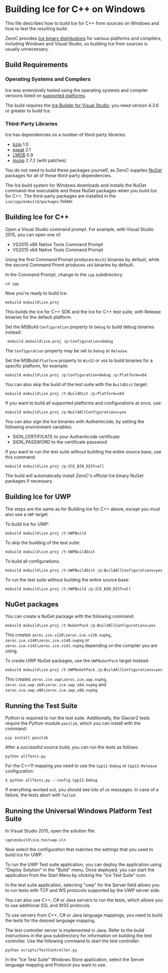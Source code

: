 # Building Ice for C++ on Windows

This file describes how to build Ice for C++ from sources on Windows and how
to test the resulting build.

ZeroC provides [Ice binary distributions][1] for various platforms and compilers,
including Windows and Visual Studio, so building Ice from sources is usually
unnecessary.

## Build Requirements

### Operating Systems and Compilers

Ice was extensively tested using the operating systems and compiler versions
listed on [supported platforms][2].

The build requires the [Ice Builder for Visual Studio][8]; you need version 
4.3.6 or greater to build Ice.

### Third-Party Libraries

Ice has dependencies on a number of third-party libraries:

 - [bzip][3] 1.0
 - [expat][4] 2.1
 - [LMDB][5] 0.9
 - [mcpp][6] 2.7.2 (with patches)

You do not need to build these packages yourself, as ZeroC supplies
[NuGet][7] packages for all of these third-party dependencies.

The Ice build system for Windows downloads and installs the NuGet command-line
executable and these NuGet packages when you build Ice for C++. The third-party
packages are installed in the ``ice/cpp/msbuild/packages`` folder.

## Building Ice for C++

Open a Visual Studio command prompt. For example, with Visual Studio 2015, you
can open one of:

- VS2015 x86 Native Tools Command Prompt
- VS2015 x64 Native Tools Command Prompt

Using the first Command Prompt produces `Win32` binaries by default, while 
the second Command Promt produces `x64` binaries by default.

In the Command Prompt, change to the `cpp` subdirectory:

    cd cpp

Now you're ready to build Ice:

    msbuild msbuild\ice.proj

This builds the Ice for C++ SDK and the Ice for C++ test suite, with 
Release binaries for the default platform.

Set the MSBuild `Configuration` property to `Debug` to build debug binaries
instead:

     msbuild msbuild\ice.proj /p:Configuration=Debug

The `Configuration` property may be set to `Debug` or `Release`.

Set the MSBuild `Platform` property to `Win32` or `x64` to build binaries
for a specific platform, for example:

    msbuild msbuild\ice.proj /p:Configuration=Debug /p:Platform=x64

You can also skip the build of the test suite with the `BuildDist` target:

    msbuild msbuild\ice.proj /t:BuildDist /p:Platform=x64

If you want to build all supported platforms and configurations at once, use:

    msbuild msbuild\ice.proj /p:BuildAllConfigurations=yes

You can also sign the Ice binaries with Authenticode, by setting the following
environment variables:
 - SIGN_CERTIFICATE to your Authenticode certificate
 - SIGN_PASSWORD to the certificate password

If you want to run the test suite without building the entire source base, use this
command:

    msbuild msbuild\ice.proj /p:ICE_BIN_DIST=all

The build will automatically install ZeroC's official Ice binary NuGet packages if necessary.

## Building Ice for UWP

The steps are the same as for Building Ice for C++ above, except you must also use a 
`UWP` target.

To build Ice for UWP:

    msbuild msbuild\ice.proj /t:UWPBuild

To skip the building of the test suite:

    msbuild msbuild\ice.proj /t:UWPBuildDist

To build all configurations:

    msbuild msbuild\ice.proj /t:UWPBuildDist /p:BuildAllConfigurations=yes

To run the test suite without building the entire source base:

    msbuild msbuild\ice.proj /t:UWPBuild /p:ICE_BIN_DIST=all

## NuGet packages

You can create a NuGet package with the following command:

    msbuild msbuild\ice.proj /t:NuGetPack /p:BuildAllConfigurations=yes

This creates `zeroc.ice.v120\zeroc.ice.v120.nupkg`, `zeroc.ice.v140\zeroc.ice.v140.nupkg`
or `zeroc.ice.v141\zeroc.ice.v141.nupkg` depending on the compiler you are using.

To create UWP NuGet packages, use the `UWPNuGetPack` target instead:

    msbuild msbuild\ice.proj /t:UWPNuGetPack /p:BuildAllConfigurations=yes

This creates `zeroc.ice.uwp\zeroc.ice.uwp.nupkg`, `zeroc.ice.uwp.x64\zeroc.ice.uwp.x64.nupkg` 
and `zeroc.ice.uwp.x86\zeroc.ice.uwp.x86.nupkg`.

## Running the Test Suite

Python is required to run the test suite. Additionally, the Glacier2 tests
require the Python module `passlib`, which you can install with the command:

    pip install passlib

After a successful source build, you can run the tests as follows:

    python allTests.py

For the C++11 mapping you need to use the `Cpp11-Debug` or `Cpp11-Release` configuration:

    $ python allTests.py --config Cpp11-Debug

If everything worked out, you should see lots of `ok` messages. In case of a
failure, the tests abort with `failed`.

## Running the Universal Windows Platform Test Suite

In Visual Studio 2015, open the solution file:

    cpp\msbuild\ice.testuwp.sln

Now select the configuration that matches the settings that you used to build
Ice for UWP.

To run the UWP Test suite application, you can deploy the application using "Deploy
Solution" in the "Build" menu. Once deployed, you can start the application from
the Start Menu by clicking the "Ice Test Suite" icon.

In the test suite application, selecting "uwp" for the Server field allows you
to run tests with TCP and WS protocols supported by the UWP server side.

You can also use C++, C# or Java servers to run the tests, which allows you to
use additional SSL and WSS protocols.

To use servers from C++, C# or Java language mappings, you need to build the
tests for the desired language mapping.

The test controller server is implemented in Java. Refer to the build
instructions in the java subdirectory for information on building the test
controller. Use the following command to start the test controller:

    python scripts/TestController.py

In the "Ice Test Suite" Windows Store application, select the Server language
mapping and Protocol you want to use.

[1]: https://zeroc.com/download.html
[2]: https://doc.zeroc.com/display/Ice37/Supported+Platforms+for+Ice+3.7.0
[3]: http://bzip.org
[4]: http://expat.sourceforge.net
[5]: http://symas.com/mdb/
[6]: https://github.com/zeroc-ice/mcpp
[7]: https://www.nuget.org
[8]: https://github.com/zeroc-ice/ice-builder-visualstudio
